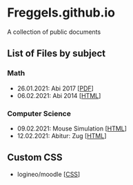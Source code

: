 # Freggels.github.io
A collection of public documents

## List of Files by subject

### Math
+ 26.01.2021: Abi 2017 \[[PDF](./school/math/20210126/Abi2017.pdf)]
+ 06.02.2021: Abi 2014 \[[HTML](./school/math/20210206/Abi2014.html)]

### Computer Science
+ 09.02.2021: Mouse Simulation \[[HTML](./school/cs/20210209/MausSimulation.html)\]
+ 12.02.2021: Abitur: Zug \[[HTML](./school/cs/20210212/zug.html)\]

## Custom CSS
+ logineo/moodle \[[CSS](./other/css/logineo.css)]
